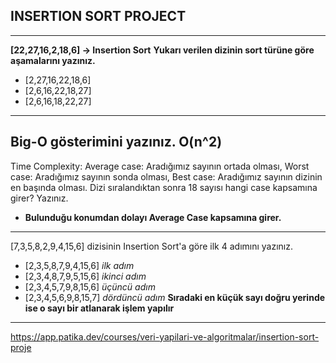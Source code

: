 ## INSERTION SORT PROJECT
---
**[22,27,16,2,18,6] -> Insertion Sort**
**Yukarı verilen dizinin sort türüne göre aşamalarını yazınız.**
- [2,27,16,22,18,6]
- [2,6,16,22,18,27]
- [2,6,16,18,22,27]
---
Big-O gösterimini yazınız. **O(n^2)**
---
Time Complexity: 
Average case: Aradığımız sayının ortada olması,
Worst case: Aradığımız sayının sonda olması, 
Best case: Aradığımız sayının dizinin en başında olması.
Dizi sıralandıktan sonra 18 sayısı hangi case kapsamına girer? Yazınız.
- **Bulunduğu konumdan dolayı Average Case kapsamına girer.**
 ---
[7,3,5,8,2,9,4,15,6] dizisinin Insertion Sort'a göre ilk 4 adımını yazınız.
- [2,3,5,8,7,9,4,15,6] *ilk adım*
- [2,3,4,8,7,9,5,15,6] *ikinci adım*
- [2,3,4,5,7,9,8,15,6] *üçüncü adım*
- [2,3,4,5,6,9,8,15,7] *dördüncü adım*
**Sıradaki en küçük sayı doğru yerinde ise o sayı bir atlanarak işlem yapılır**

---
https://app.patika.dev/courses/veri-yapilari-ve-algoritmalar/insertion-sort-proje
